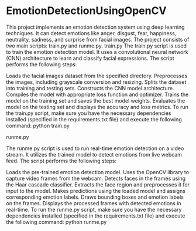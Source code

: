 # EmotionDetectionUsingOpenCV
This project implements an emotion detection system using deep learning techniques. It can detect emotions like anger, disgust, fear, happiness, neutrality, sadness, and surprise from facial images. The project consists of two main scripts: train.py and runme.py. 
train.py
The train.py script is used to train the emotion detection model. It uses a convolutional neural network (CNN) architecture to learn and classify facial expressions. The script performs the following steps:

Loads the facial images dataset from the specified directory.
Preprocesses the images, including grayscale conversion and resizing.
Splits the dataset into training and testing sets.
Constructs the CNN model architecture.
Compiles the model with appropriate loss function and optimizer.
Trains the model on the training set and saves the best model weights.
Evaluates the model on the testing set and displays the accuracy and loss metrics.
To run the train.py script, make sure you have the necessary dependencies installed (specified in the requirements.txt file) and execute the following command:
python train.py

runme.py

The runme.py script is used to run real-time emotion detection on a video stream. It utilizes the trained model to detect emotions from live webcam feed. The script performs the following steps:

Loads the pre-trained emotion detection model.
Uses the OpenCV library to capture video frames from the webcam.
Detects faces in the frames using the Haar cascade classifier.
Extracts the face region and preprocesses it for input to the model.
Makes predictions using the loaded model and assigns corresponding emotion labels.
Draws bounding boxes and emotion labels on the frames.
Displays the processed frames with detected emotions in real-time.
To run the runme.py script, make sure you have the necessary dependencies installed (specified in the requirements.txt file) and execute the following command:
python runme.py
